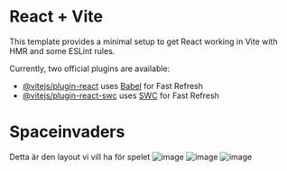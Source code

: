 # React + Vite

This template provides a minimal setup to get React working in Vite with HMR and some ESLint rules.

Currently, two official plugins are available:

- [@vitejs/plugin-react](https://github.com/vitejs/vite-plugin-react/blob/main/packages/plugin-react/README.md) uses [Babel](https://babeljs.io/) for Fast Refresh
- [@vitejs/plugin-react-swc](https://github.com/vitejs/vite-plugin-react-swc) uses [SWC](https://swc.rs/) for Fast Refresh

# Spaceinvaders
Detta är den layout vi vill ha för spelet
![image](https://github.com/user-attachments/assets/4a164c3d-43fc-4b57-ac39-12062f7fb9a2)
![image](https://github.com/user-attachments/assets/39d252d8-9742-4e1b-ba7d-0c4bbc9ffdb1)
![image](https://github.com/user-attachments/assets/ec94af97-a757-4e7c-8404-9d842df9cd02)

